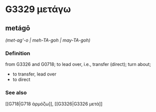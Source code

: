 # G3329 μετάγω

## metágō

_(met-ag'-o | meh-TA-goh | may-TA-goh)_

### Definition

from G3326 and G0718; to lead over, i.e., transfer (direct); turn about; 

- to transfer, lead over
- to direct

### See also

[[G718|G718 ἁρμόζω]], [[G3326|G3326 μετά]]

